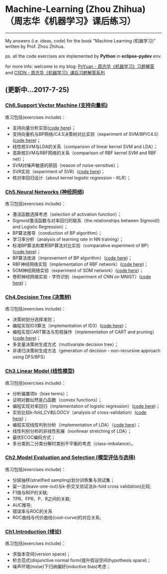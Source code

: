 # Machine-Learning (Zhou Zhihua)（周志华《机器学习》课后练习）
-----
My answers (i.e. ideas, code) for the book "Machine Learning (机器学习)" written by Prof. Zhou Zhihua.

ps. all the code exercises are implemented by **Python** in **eclipse-pydev** env.

for more info: welcome to my blog: [PnYuan - 周志华《机器学习》习题解答](https://pnyuan.github.io/blog/categories/%E5%91%A8%E5%BF%97%E5%8D%8E%E3%80%8A%E6%9C%BA%E5%99%A8%E5%AD%A6%E4%B9%A0%E3%80%8B%E4%B9%A0%E9%A2%98%E8%A7%A3%E7%AD%94/) and [CSDN - 周志华《机器学习》课后习题解答系列](http://blog.csdn.net/snoopy_yuan/article/details/62045353)

(更新中...2017-7-25)
----

### [Ch6.Support Vector Machine (支持向量机)](./ch6_support_vector_machine/) ###

练习包括(exercises include)：

- 支持向量分析实验([code here](./ch6_support_vector_machine/6.2_SVM_test/))；
- 支持向量机与BP网络/C4.5决策树对比实验（experiment of SVM/BP/C4.5）([code here](./ch6_support_vector_machine/6.3_SVM_compare/))；
- 线性核SVM与LDA的关系（comparison of linear kernel SVM and LDA）；
- 高斯核SVM与RBF网络的关系（comparison of RBF kernel SVM and RBF net）；
- SVM对噪声敏感的原因（reason of noise-sensitive）；
- SVR实验（experiment of SVR）([code here](./ch6_support_vector_machine/6.8_SVR_test/))；
- 核对率回归设计（about kernel logistic regression - KLR）；

### [Ch5.Neural Networks (神经网络)](./ch5_neural_networks/) ###

练习包括(exercises include)：

- 激活函数选择考虑（selection of activation function）；
- Sigmoid激活函数与对率回归的联系（the relationships between Sigmoid() and Logistic Regression）；
- BP算法推导（conduction of BP algorithm）；
- 学习率分析（analysis of learning rate in NN training）；
- 标准BP算法和累积BP算法对比实验（comparative experiment of BP）([code here](./ch5_neural_networks/5.5_BP/))；
- BP算法改进（improvement of BP algorithm）([code here](./ch5_neural_networks/5.6_BP_improve/))；
- RBF神经网络实现（implementation of RBF network）([code here](./ch5_neural_networks/5.7_RBF_BP/))；
- SOM神经网络实验（experiment of SOM network）([code here](./ch5_neural_networks/5.8_SOM/))；
- 卷积神经网络实验 - 字符识别（experiment of CNN on MNIST）([code here](./ch5_neural_networks/5.10_CNN/))；

### [Ch4.Decision Tree (决策树)](./ch4_decision_tree/) ###

练习包括(exercises include)：

- 决策树划分选择准则；
- 编程实现ID3算法（implementation of ID3）([code here](./ch4_decision_tree/4.3_ID3/))；
- 编程实现CART算法与剪枝操作（implementation of CART and pruning）([code here](./ch4_decision_tree/4.4_CART/))；
- 多变量决策树生成方式（multivariate decision tree）；
- 非递归决策树生成方法（generation of decision - non-recursive approach using DFS/BFS）

### [Ch3.Linear Model (线性模型)](./ch3_linear_model/) ###

练习包括(exercises include)：

- 分析偏置项b（bias terms）；
- 证明对数似然是凸函数（convex functions）；
- 编程实现对率回归（implementation of logistic regression）([code here](./ch3_linear_model/3.3_logistic_regression_watermelon/))；
- 实验比较k-fold_CV和LOOCV（analysis of cross-validation）([code here](./ch3_linear_model/3.4_cross_validation/))；
- 编程实现线性判别分析（implementation of LDA）（[code here](./ch3_linear_model/3.5_LDA/)）；
- 线性判别分析的非线性拓展（nonlinear stretching of LDA）；
- 最优ECOC编码方式；
- 多分类到二分类分解时类别不平衡的考虑（class-imbalance）。

### [Ch2.Model Evaluation and Selection (模型评估与选择)](./ch2_model_evaluation_and_selection/) ###

练习包括(exercises include)：

- 分层抽样(stratified sampling)划分训练集与测试集；
- 留一法(leave-one-out)与k-折交叉验证法(k-fold cross validation)比较;
- F1值与BEP的关联;
- TPR、FPR、P、R之间的关联;
- AUC推导;
- 错误率与ROC的关系
- ROC曲线与代价曲线(cost-curve)的对应关系;

### [Ch1.Introduction (绪论)](./ch1_introduction/) ###

练习包括(exercises include)：

- 求版本空间(version space)；
- 析合范式(disjunctive normal form)提升假设空间(hypothesis space)；
- 噪声环境(noise)下归纳偏好(inductive bias)考虑；





